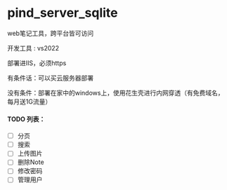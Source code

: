 # pind_server_sqlite
web笔记工具，跨平台皆可访问

开发工具 : vs2022

部署进IIS，必须https

有条件话：可以买云服务器部署

没有条件：部署在家中的windows上，使用花生壳进行内网穿透（有免费域名，每月送1G流量）


#### TODO 列表：
- [ ] 分页
- [ ] 搜索
- [ ] 上传图片
- [ ] 删除Note
- [ ] 修改密码
- [ ] 管理用户
